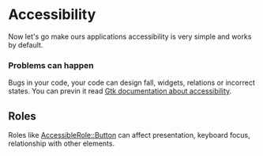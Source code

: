 # Accessibility

Now let's go make ours applications accessibility is very simple and works by default.

### Problems can happen

Bugs in your code, your code can design fall, widgets, relations or incorrect states. You can previn it read <a class=file-link href="https://docs.gtk.org/gtk4/section-accessibility.html">Gtk documentation about accessibility</a>.

## Roles

Roles like <a class=file-link href="https://gtk-rs.org/gtk4-rs/stable/latest/docs/gtk4/enum.AccessibleRole.html#variant.Button">AccessibleRole::Button</a> can affect presentation, keyboard focus, relationship with other elements.


